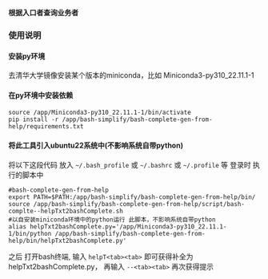 **根据入口者查询业务者**


###  使用说明

#### 安装py环境
去清华大学镜像安装某个版本的miniconda，比如 Miniconda3-py310_22.11.1-1

#### 在py环境中安装依赖

```shell
source /app/Miniconda3-py310_22.11.1-1/bin/activate
pip install -r /app/bash-simplify/bash-complete-gen-from-help/requirements.txt
```

#### 将此工具引入ubuntu22系统中(不影响系统自带python)


将以下这段代码 放入 ```~/.bash_profile``` 或 ```~/.bashrc``` 或 ```~/.profile``` 等 登录时 执行的脚本中 
```shell
#bash-complete-gen-from-help
export PATH=$PATH:/app/bash-simplify/bash-complete-gen-from-help/bin/
source /app/bash-simplify/bash-complete-gen-from-help/script/bash-complte--helpTxt2bashComplete.sh
#以自安装miniconda环境中的python运行 此脚本，不影响系统自带python
alias helpTxt2bashComplete.py='/app/Miniconda3-py310_22.11.1-1/bin/python /app/bash-simplify/bash-complete-gen-from-help/bin/helpTxt2bashComplete.py'

```


之后 打开bash终端, 输入 ```helpT<tab><tab>``` 即可获得补全为 helpTxt2bashComplete.py，  再输入 ```--<tab><tab>``` 再次获得提示

